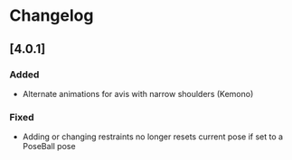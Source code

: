 # Changelog

## [4.0.1]
### Added
- Alternate animations for avis with narrow shoulders (Kemono)

### Fixed
- Adding or changing restraints no longer resets current pose if set to a PoseBall pose
